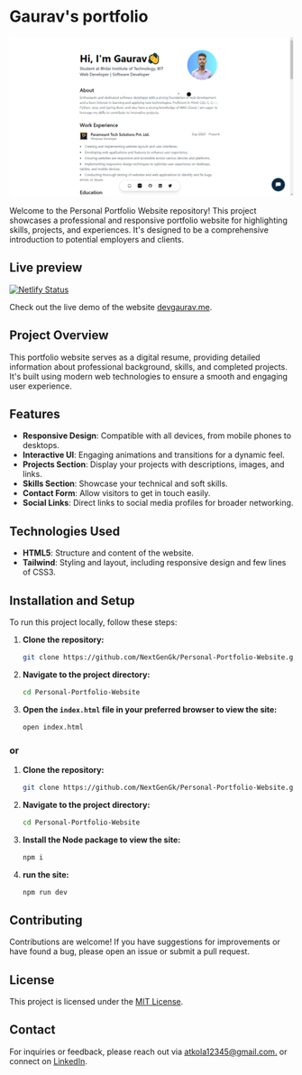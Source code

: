 # Gaurav's portfolio

<img src="assets/webimg.png" alt="Image of site">

Welcome to the Personal Portfolio Website repository! This project showcases a professional and responsive portfolio website for highlighting skills, projects, and experiences. It's designed to be a comprehensive introduction to potential employers and clients.


## Live preview
[![Netlify Status](https://api.netlify.com/api/v1/badges/b6c6fb2b-b05a-4469-922a-ffdfd45596ea/deploy-status)](https://app.netlify.com/sites/gaurxv/deploys)

Check out the live demo of the website [devgaurav.me](https://devgaurav.me).

## Project Overview

This portfolio website serves as a digital resume, providing detailed information about professional background, skills, and completed projects. It's built using modern web technologies to ensure a smooth and engaging user experience.

## Features

- **Responsive Design**: Compatible with all devices, from mobile phones to desktops.
- **Interactive UI**: Engaging animations and transitions for a dynamic feel.
- **Projects Section**: Display your projects with descriptions, images, and links.
- **Skills Section**: Showcase your technical and soft skills.
- **Contact Form**: Allow visitors to get in touch easily.
- **Social Links**: Direct links to social media profiles for broader networking.

## Technologies Used

- **HTML5**: Structure and content of the website.
- **Tailwind**: Styling and layout, including responsive design and few lines of CSS3.

## Installation and Setup

To run this project locally, follow these steps:

1. **Clone the repository:**

   ```bash
   git clone https://github.com/NextGenGk/Personal-Portfolio-Website.git
   ```

2. **Navigate to the project directory:**

   ```bash
   cd Personal-Portfolio-Website
   ```

3. **Open the `index.html` file in your preferred browser to view the site:**

   ```bash
   open index.html
   ```

### or 
1. **Clone the repository:**

   ```bash
   git clone https://github.com/NextGenGk/Personal-Portfolio-Website.git
   ```

2. **Navigate to the project directory:**

   ```bash
   cd Personal-Portfolio-Website
   ```

3. **Install the Node package to view the site:**

   ```bash
   npm i
   ```

4. **run the site:**

    ```bash
    npm run dev
    ```

## Contributing

Contributions are welcome! If you have suggestions for improvements or have found a bug, please open an issue or submit a pull request.

## License

This project is licensed under the [MIT License](LICENSE).

## Contact

For inquiries or feedback, please reach out via [atkola12345@gmail.com.](mailto:atkola12345@gmail.com) or connect on [LinkedIn](https://www.linkedin.com/in/gauravkumar077/).
